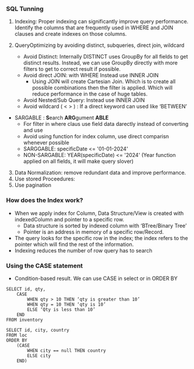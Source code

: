 ### SQL Tunning 

1. Indexing:  Proper indexing can significantly improve query performance. Identify the columns that are frequently used in WHERE and JOIN clauses and create indexes on those columns.

2. QueryOptimizing by avoiding distinct, subqueries, direct join, wildcard
	- Avoid Distinct: Internally DISTINCT uses GroupBy for all fields to get distinct results.
	Instead, we can use GroupBy directly with more filters to get to correct result if possible.
	- Avoid direct JOIN: with WHERE Instead use INNER JOIN	
		- Using JOIN will create Cartesian Join. Which is to create all possible combinations then the filter is applied. Which will reduce performance in the case of huge tables.
	- Avoid Nested/Sub Query: Instead use INNER  JOIN
	- Avoid wildcard ( < > ) : If a direct keyword can used like ‘BETWEEN’
 - SARGABLE : **S**earch **ARG**gument **ABLE**
   -  For filter in where claus use field data darectly instead of converting and use
   -  Avoid using function for index column, use direct comparisn whenever possible
   -  SARGGABLE: specificDate <= '01-01-2024'
   -  NON-SARGABLE: YEAR(specificDate) <= '2024' (Year function applied on all fields, it will make query slover)
3. Data Normalization: remove redundant data and improve performance.
4. Use stored Proceedures:
5. Use pagination


 ### How does the Index work?
 
- When we apply index for Column, Data Structure/View is created with indexedColumn and pointer to a specific row. 
	- Data structure is sorted by indexed column with ‘BTree/Binary Tree’
	- Pointer is an address in memory of a specific row/Record.
- The query looks for the specific row in the index; the index refers to the pointer which will find the rest of the information.
- Indexing reduces the number of row query has to search



### Using the CASE statement
- Condition-based result. We can use CASE in select or in ORDER BY

```
SELECT id, qty,
	CASE
		WHEN qty > 10 THEN ‘qty is greater than 10’
		WHEN qty = 10 THEN ‘qty is 10’
		ELSE ‘Qty is less than 10’
	END
FROM inventory
```
```
SELECT id, city, country
FROM loc
ORDER BY
	(CASE
		WHEN city == null THEN country
		ELSE city
	END)
```

